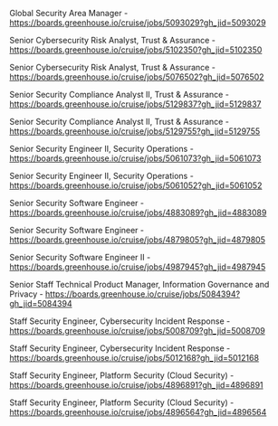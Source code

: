 Global Security Area Manager - https://boards.greenhouse.io/cruise/jobs/5093029?gh_jid=5093029

Senior Cybersecurity Risk Analyst, Trust & Assurance - https://boards.greenhouse.io/cruise/jobs/5102350?gh_jid=5102350

Senior Cybersecurity Risk Analyst, Trust & Assurance - https://boards.greenhouse.io/cruise/jobs/5076502?gh_jid=5076502

Senior Security Compliance Analyst II, Trust & Assurance - https://boards.greenhouse.io/cruise/jobs/5129837?gh_jid=5129837

Senior Security Compliance Analyst II, Trust & Assurance - https://boards.greenhouse.io/cruise/jobs/5129755?gh_jid=5129755

 Senior Security Engineer II, Security Operations - https://boards.greenhouse.io/cruise/jobs/5061073?gh_jid=5061073

Senior Security Engineer II, Security Operations - https://boards.greenhouse.io/cruise/jobs/5061052?gh_jid=5061052

 Senior Security Software Engineer - https://boards.greenhouse.io/cruise/jobs/4883089?gh_jid=4883089

Senior Security Software Engineer - https://boards.greenhouse.io/cruise/jobs/4879805?gh_jid=4879805

Senior Security Software Engineer II - https://boards.greenhouse.io/cruise/jobs/4987945?gh_jid=4987945

Senior Staff Technical Product Manager, Information Governance and Privacy - https://boards.greenhouse.io/cruise/jobs/5084394?gh_jid=5084394

Staff Security Engineer, Cybersecurity Incident Response - https://boards.greenhouse.io/cruise/jobs/5008709?gh_jid=5008709

Staff Security Engineer, Cybersecurity Incident Response - https://boards.greenhouse.io/cruise/jobs/5012168?gh_jid=5012168

 Staff Security Engineer, Platform Security (Cloud Security) - https://boards.greenhouse.io/cruise/jobs/4896891?gh_jid=4896891

Staff Security Engineer, Platform Security (Cloud Security) - https://boards.greenhouse.io/cruise/jobs/4896564?gh_jid=4896564

